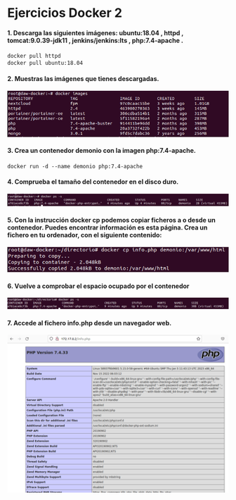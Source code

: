 # Ejercicios Docker 2

#### 1. Descarga las siguientes imágenes: ubuntu:18.04 , httpd , tomcat:9.0.39-jdk11 , jenkins/jenkins:lts , php:7.4-apache .

```shh
docker pull httpd
docker pull ubuntu:18.04
```

#### 2. Muestras las imágenes que tienes descargadas.

![](imagenes/Captura1_02.PNG)

#### 3. Crea un contenedor demonio con la imagen php:7.4-apache.

```shh
docker run -d --name demonio php:7.4-apache
```

#### 4. Comprueba el tamaño del contenedor en el disco duro.

![](imagenes/Captura2.PNG)

#### 5. Con la instrucción docker cp podemos copiar ficheros a o desde un contenedor. Puedes encontrar información es esta página. Crea un fichero en tu ordenador, con el siguiente contenido:

![](imagenes/Captura3.PNG)

#### 6. Vuelve a comprobar el espacio ocupado por el contenedor

![](imagenes/Captura4.PNG)

#### 7. Accede al fichero info.php desde un navegador web.

![](imagenes/Captura5.PNG)